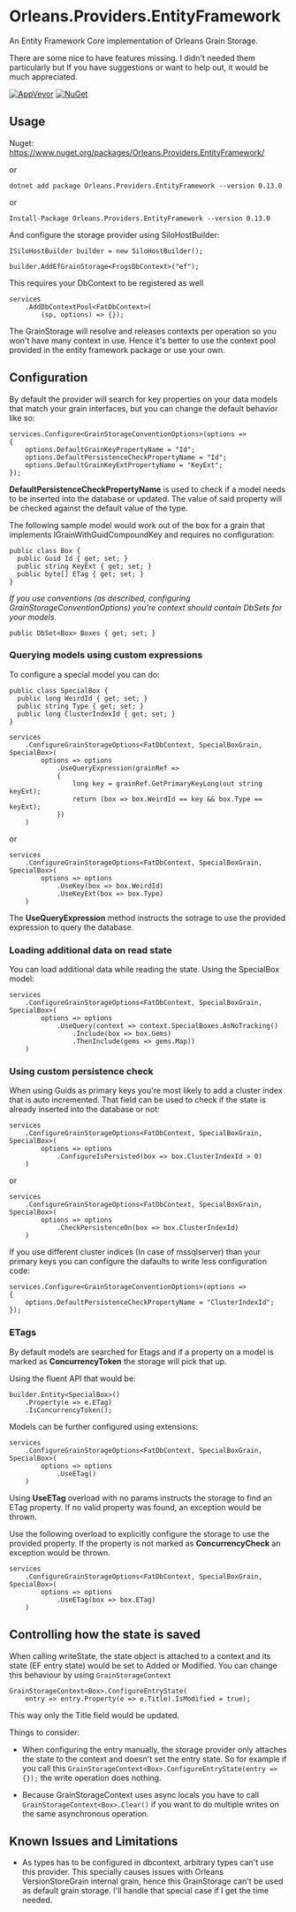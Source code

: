 # Orleans.Providers.EntityFramework
An Entity Framework Core implementation of Orleans Grain Storage.

There are some nice to have features missing. I didn't needed them particularly but If you have suggestions or want to help out, it would be much appreciated.

[![AppVeyor](https://img.shields.io/appveyor/ci/alirezajm/orleans-providers-entityframework.svg)](https://ci.appveyor.com/project/alirezajm/orleans-providers-entityframework)
[![NuGet](https://img.shields.io/nuget/v/Orleans.Providers.EntityFramework.svg)](https://www.nuget.org/packages/Orleans.Providers.EntityFramework)

## Usage

Nuget: https://www.nuget.org/packages/Orleans.Providers.EntityFramework/

or

```dotnet add package Orleans.Providers.EntityFramework --version 0.13.0```

or 

```Install-Package Orleans.Providers.EntityFramework --version 0.13.0```


And configure the storage provider using SiloHostBuilder:

```
ISiloHostBuilder builder = new SiloHostBuilder();

builder.AddEfGrainStorage<FrogsDbContext>("ef");  

```

This requires your DbContext to be registered as well

```
services
    .AddDbContextPool<FatDbContext>(
        (sp, options) => {});
```
The GrainStorage will resolve and releases contexts per operation so you won't have many context in use.
Hence it's better to use the context pool provided in the entity framework package or use your own.

## Configuration

By default the provider will search for key properties on your data models that match your grain interfaces, 
but you can change the default behavior like so:

```
services.Configure<GrainStorageConventionOptions>(options =>
{
    options.DefaultGrainKeyPropertyName = "Id";
    options.DefaultPersistenceCheckPropertyName = "Id";
    options.DefaultGrainKeyExtPropertyName = "KeyExt";
});
```

**DefaultPersistenceCheckPropertyName** is used to check if a model needs to be inserted into the database or updated. 
The value of said property will be checked against the default value of the type.

The following sample model would work out of the box for a grain that implements IGrainWithGuidCompoundKey and requires no configuration:

```
public class Box {
  public Guid Id { get; set; }
  public string KeyExt { get; set; }
  public byte[] ETag { get; set; }
}
```

_If you use conventions (as described, configuring GrainStorageConventionOptions) you're context should contain DbSets for your models._

```
public DbSet<Box> Boxes { get; set; }
```

### Querying models using custom expressions
To configure a special model you can do:

```
public class SpecialBox {
  public long WeirdId { get; set; }
  public string Type { get; set; }
  public long ClusterIndexId { get; set; }
}

services
    .ConfigureGrainStorageOptions<FatDbContext, SpecialBoxGrain, SpecialBox>(
        options => options
            .UseQueryExpression(grainRef =>
            {
                long key = grainRef.GetPrimaryKeyLong(out string keyExt);
                return (box => box.WeirdId == key && box.Type == keyExt);
            })
    )
```

or 

```
services
    .ConfigureGrainStorageOptions<FatDbContext, SpecialBoxGrain, SpecialBox>(
        options => options
            .UseKey(box => box.WeirdId)
            .UseKeyExt(box => box.Type)
    )
```

The **UseQueryExpression** method instructs the sotrage to use the provided expression to query the database.

### Loading additional data on read state
You can load additional data while reading the state. Using the SpecialBox model:

```
services
    .ConfigureGrainStorageOptions<FatDbContext, SpecialBoxGrain, SpecialBox>(
        options => options
            .UseQuery(context => context.SpecialBoxes.AsNoTracking()
                .Include(box => box.Gems)
                .ThenInclude(gems => gems.Map))
    )
```

### Using custom persistence check

When using Guids as primary keys you're most likely to add a cluster index that is auto incremented. 
That field can be used to check if the state is already inserted into the database or not:

```
services
    .ConfigureGrainStorageOptions<FatDbContext, SpecialBoxGrain, SpecialBox>(
        options => options
            .ConfigureIsPersisted(box => box.ClusterIndexId > 0)
    )
```

or 

```
services
    .ConfigureGrainStorageOptions<FatDbContext, SpecialBoxGrain, SpecialBox>(
        options => options
            .CheckPersistenceOn(box => box.ClusterIndexId)
    )
```

If you use different cluster indices (In case of mssqlserver) than your primary keys you can configure the dafaults to write less configuration code:

```
services.Configure<GrainStorageConventionOptions>(options =>
{
    options.DefaultPersistenceCheckPropertyName = "ClusterIndexId";
});
```

### ETags

By default models are searched for Etags and if a property on a model is marked as **ConcurrencyToken** the storage will pick that up.

Using the fluent API that would be:

```
builder.Entity<SpecialBox>()
    .Property(e => e.ETag)
    .IsConcurrencyToken();

```

Models can be further configured using extensions:

```
services
    .ConfigureGrainStorageOptions<FatDbContext, SpecialBoxGrain, SpecialBox>(
        options => options
            .UseETag()
    )
```

Using **UseETag** overload with no params instructs the storage to find an ETag property. If no valid property was found, an exception would be thrown.

Use the following overload to explicitly configure the storage to use the provided property. If the property is not marked as **ConcurrencyCheck** an exception would be thrown.

```
services
    .ConfigureGrainStorageOptions<FatDbContext, SpecialBoxGrain, SpecialBox>(
        options => options
            .UseETag(box => box.ETag)
    )
```

## Controlling how the state is saved

When calling writeState, the state object is attached to a context and its state (EF entry state) would be set to Added or Modified.
You can change this behaviour by using ```GrainStorageContext```

```
GrainStorageContext<Box>.ConfigureEntryState(
    entry => entry.Property(e => e.Title).IsModified = true);
```

This way only the Title field would be updated.

Things to consider:

- When configuring the entry manually, the storage provider only attaches the state to the context and doesn't set the entry state. So for example if you call this ```GrainStorageContext<Box>.ConfigureEntryState(entry => {});``` the write operation does nothing.

- Because GrainStorageContext uses async locals you have to call ```GrainStorageContext<Box>.Clear()``` if you want to do multiple writes on the same asynchronous operation.


## Known Issues and Limitations

- As types has to be configured in dbcontext, arbitrary types can't use this provider. 
This specially causes issues with Orleans VersionStoreGrain internal grain, hence this GrainStorage can't 
be used as default grain storage. I'll handle that special case if I get the time needed.
